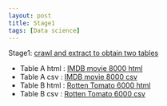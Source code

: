 ```yaml
---
layout: post
title: Stage1
tags: [Data science]
---
```


Stage1: [crawl and extract to obtain two tables](https://sites.google.com/site/anhaidgroup/courses/cs-638-fall-2016/project/stage-1)

* Table A html : [IMDB movie 8000 html](https://drive.google.com/file/d/0B93R4jyn0EfRRDREU3prVlpXVjg/view?usp=sharing)
* Table A csv : [IMDB movie 8000 csv](https://drive.google.com/file/d/0B93R4jyn0EfRdDNvVC1YMkF5aU0/view?usp=sharing)
* Table B html : [Rotten Tomato 6000 html](https://drive.google.com/open?id=0B-LRCz94qwYEbDhTS2VQeHh5OG8)
* Table B csv : [Rotten Tomato 6000 csv](https://drive.google.com/open?id=0B-LRCz94qwYEbGJIUnExUjJ1Qnc)

